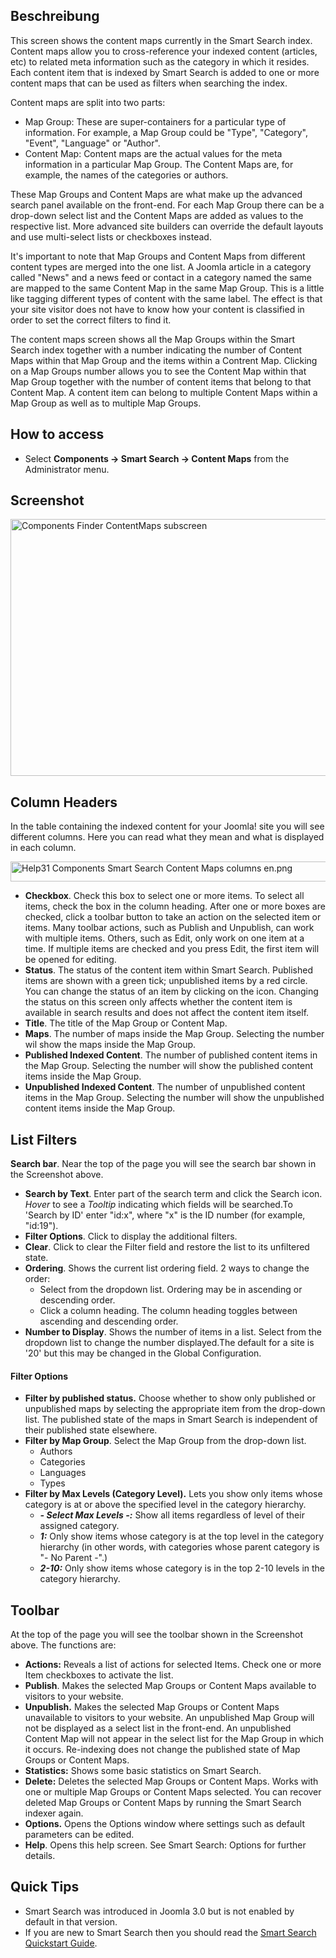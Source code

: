 <!-- Filename: Help4.x:Smart_Search:_Content_Maps / Display title: Smart Search: Content Maps -->

## Beschreibung

This screen shows the content maps currently in the Smart Search index.
Content maps allow you to cross-reference your indexed content
(articles, etc) to related meta information such as the category in
which it resides. Each content item that is indexed by Smart Search is
added to one or more content maps that can be used as filters when
searching the index.

Content maps are split into two parts:

- Map Group: These are super-containers for a particular type of
  information. For example, a Map Group could be "Type", "Category",
  "Event", "Language" or "Author".
- Content Map: Content maps are the actual values for the meta
  information in a particular Map Group. The Content Maps are, for
  example, the names of the categories or authors.

These Map Groups and Content Maps are what make up the advanced search
panel available on the front-end. For each Map Group there can be a
drop-down select list and the Content Maps are added as values to the
respective list. More advanced site builders can override the default
layouts and use multi-select lists or checkboxes instead.

It's important to note that Map Groups and Content Maps from different
content types are merged into the one list. A Joomla article in a
category called "News" and a news feed or contact in a category named
the same are mapped to the same Content Map in the same Map Group. This
is a little like tagging different types of content with the same label.
The effect is that your site visitor does not have to know how your
content is classified in order to set the correct filters to find it.

The content maps screen shows all the Map Groups within the Smart Search
index together with a number indicating the number of Content Maps
within that Map Group and the items within a Contrent Map. Clicking on a
Map Groups number allows you to see the Content Map within that Map
Group together with the number of content items that belong to that
Content Map. A content item can belong to multiple Content Maps within a
Map Group as well as to multiple Map Groups.

## How to access

- Select **Components → Smart Search → Content Maps** from the
  Administrator menu.

## Screenshot

<img
src="https://docs.joomla.org/images/e/e5/Help-4x-Components-Finder-ContentMaps-subscreen-en.png"
decoding="async" data-file-width="800" data-file-height="411"
width="800" height="411"
alt="Components Finder ContentMaps subscreen" />

## Column Headers

In the table containing the indexed content for your Joomla! site you
will see different columns. Here you can read what they mean and what is
displayed in each column.

<img
src="https://docs.joomla.org/images/9/9f/Help31-Components-Smart-Search-Content-Maps-columns-en.png"
decoding="async" data-file-width="1030" data-file-height="32"
width="1030" height="32"
alt="Help31 Components Smart Search Content Maps columns en.png" />

- **Checkbox**. Check this box to select one or more items. To select
  all items, check the box in the column heading. After one or more
  boxes are checked, click a toolbar button to take an action on the
  selected item or items. Many toolbar actions, such as Publish and
  Unpublish, can work with multiple items. Others, such as Edit, only
  work on one item at a time. If multiple items are checked and you
  press Edit, the first item will be opened for editing.
- **Status**. The status of the content item within Smart Search.
  Published items are shown with a green tick; unpublished items by a
  red circle. You can change the status of an item by clicking on the
  icon. Changing the status on this screen only affects whether the
  content item is available in search results and does not affect the
  content item itself.
- **Title**. The title of the Map Group or Content Map.
- **Maps**. The number of maps inside the Map Group. Selecting the
  number wil show the maps inside the Map Group.
- **Published Indexed Content**. The number of published content items
  in the Map Group. Selecting the number will show the published content
  items inside the Map Group.
- **Unpublished Indexed Content**. The number of unpublished content
  items in the Map Group. Selecting the number will show the unpublished
  content items inside the Map Group.

## List Filters

**Search bar**. Near the top of the page you will see the search bar
shown in the Screenshot above.

- **Search by Text**. Enter part of the search term and click the Search
  icon. *Hover* to see a *Tooltip* indicating which fields will be
  searched.To 'Search by ID' enter "id:x", where "x" is the ID number
  (for example, "id:19").
- **Filter Options**. Click to display the additional filters.
- **Clear**. Click to clear the Filter field and restore the list to its
  unfiltered state.
- **Ordering**. Shows the current list ordering field. 2 ways to change
  the order:
  - Select from the dropdown list. Ordering may be in ascending or
    descending order.
  - Click a column heading. The column heading toggles between ascending
    and descending order.
- **Number to Display**. Shows the number of items in a list. Select
  from the dropdown list to change the number displayed.The default for
  a site is '20' but this may be changed in the Global Configuration.

#### Filter Options

- **Filter by published status.** Choose whether to show only published
  or unpublished maps by selecting the appropriate item from the
  drop-down list. The published state of the maps in Smart Search is
  independent of their published state elsewhere.
- **Filter by Map Group**. Select the Map Group from the drop-down list.
  - Authors
  - Categories
  - Languages
  - Types
- **Filter by Max Levels (Category Level).** Lets you show only items
  whose category is at or above the specified level in the category
  hierarchy.
  - ***- Select Max Levels -:*** Show all items regardless of level of
    their assigned category.
  - ***1:*** Only show items whose category is at the top level in the
    category hierarchy (in other words, with categories whose parent
    category is "- No Parent -".)
  - ***2-10:*** Only show items whose category is in the top 2-10 levels
    in the category hierarchy.

## Toolbar

At the top of the page you will see the toolbar shown in the
Screenshot above. The functions are:

- **Actions:** Reveals a list of actions for selected Items. Check one
  or more Item checkboxes to activate the list.
- **Publish**. Makes the selected Map Groups or Content Maps available
  to visitors to your website.
- **Unpublish.** Makes the selected Map Groups or Content Maps
  unavailable to visitors to your website. An unpublished Map Group will
  not be displayed as a select list in the front-end. An unpublished
  Content Map will not appear in the select list for the Map Group in
  which it occurs. Re-indexing does not change the published state of
  Map Groups or Content Maps.
- **Statistics:** Shows some basic statistics on Smart Search.
- **Delete:** Deletes the selected Map Groups or Content Maps. Works
  with one or multiple Map Groups or Content Maps selected. You can
  recover deleted Map Groups or Content Maps by running the Smart Search
  indexer again.
- **Options.** Opens the Options window where settings such as default
  parameters can be edited.
- **Help**. Opens this help screen. See Smart Search: Options
  for further details.

## Quick Tips

- Smart Search was introduced in Joomla 3.0 but is not enabled by
  default in that version.
- If you are new to Smart Search then you should read the [Smart Search
  Quickstart
  Guide](https://docs.joomla.org/Smart_Search_quickstart_guide "Smart Search quickstart guide").
